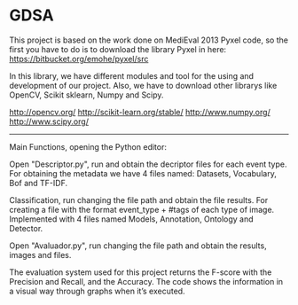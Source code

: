 GDSA
====
This project is based on the work done on MediEval 2013 Pyxel code, so the first you have to do is to download the library Pyxel in here: https://bitbucket.org/emohe/pyxel/src

In this library, we have different modules and tool for the using and development of our project. Also, we have to download other librarys like OpenCV, Scikit sklearn, Numpy and Scipy.

http://opencv.org/
http://scikit-learn.org/stable/
http://www.numpy.org/
http://www.scipy.org/

__________________________________________

Main Functions, opening the Python editor:

Open "Descriptor.py", run and obtain the decriptor files for each event type. For obtaining the metadata we have 4 files named: Datasets, Vocabulary, Bof and TF-IDF.

Classification, run changing the file path and obtain the file results. For creating a file with the format event_type + #tags of each type of image. Implemented with 4 files named Models, Annotation, Ontology and Detector.

Open "Avaluador.py", run changing the file path and obtain the results, images and files.

The evaluation system used for this project returns the F-score with the Precision and Recall, and the Accuracy. The code shows the information in a visual way through graphs when it’s executed.
